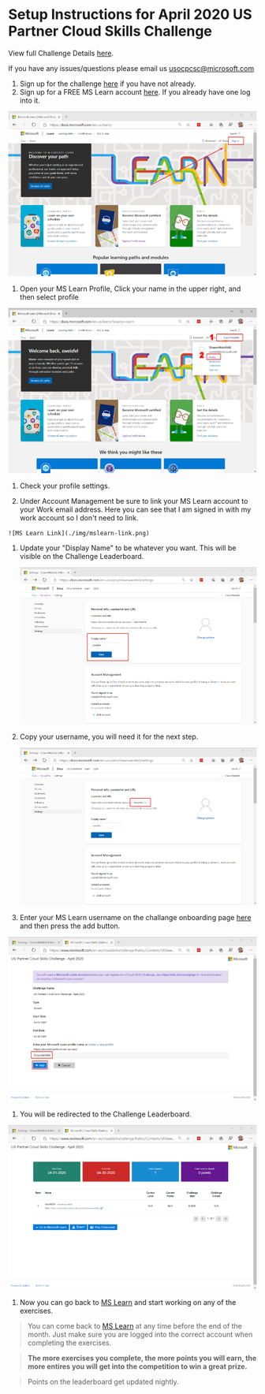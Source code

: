 # Setup Instructions for April 2020 US Partner Cloud Skills Challenge

View full Challenge Details [here](http://aka.ms/usocpcsc).

If you have any issues/questions please email us [usocpcsc@microsoft.com](mailto:usocpcsc@microsoft.com)

1) Sign up for the challenge [here](https://msuspartners.eventbuilder.com/event/15261) if you have not already.
1) Sign up for a FREE MS Learn account [here](https://docs.microsoft.com/en-us/learn/). If you already have one log into it. 

  ![MS Learn Sign in](./img/mslearn-signin.png)

1) Open your MS Learn Profile, Click your name in the upper right, and then select profile

  ![MS Learn Open profile](./img/mslearn-open-profile.png)


1) Check your profile settings.

  1) Under Account Management be sure to link your MS Learn account to your Work email address. Here you can see that I am signed in with my work account so I don't need to link. 
   
    ![MS Learn Link](./img/mslearn-link.png)

   1) Update your "Display Name" to be whatever you want. This will be visible on the Challenge Leaderboard. 

      ![MS Learn Display Name](./img/mslearn-displayname.png)

   1) Copy your username, you will need it for the next step. 

      ![MS Learn Username](./img/mslearn-username.png)

1) Enter your MS Learn username on the challange onboarding page [here](https://www.microsoft.com/en-us/cloudskillschallenge/Public/Contests/5f5faeea-c85a-4d6b-b35a-caaef84752e7/register) and then press the add button. 

  ![CSC Register](./img/csc-register.png)

1) You will be redirected to the Challenge Leaderboard.

  ![CSC Leaderboard](./img/csc-leaderboard.png)

1) Now you can go back to [MS Learn](https://docs.microsoft.com/en-us/learn) and start working on any of the exercises. 

  > You can come back to [MS Learn](https://docs.microsoft.com/en-us/learn) at any time before the end of the month. Just make sure you are logged into the correct account when completing the exercises. 

  > **The more exercises you complete, the more points you will earn, the more entires you will get into the competition to win a great prize.** 

  > Points on the leaderboard get updated nightly. 